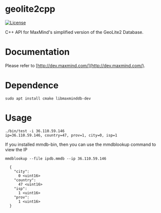 geolite2cpp
============

[![License](https://img.shields.io/badge/license-Apache%202-4EB1BA.svg)](https://www.apache.org/licenses/LICENSE-2.0.html)

C++ API for MaxMind's simplified version of the GeoLite2 Database.

Documentation
=============
Please refer to [http://dev.maxmind.com/](http://dev.maxmind.com/).

# Dependence
```
sudo apt install cmake libmaxminddb-dev
```

# Usage
```
./bin/test -i 36.110.59.146
ip=36.110.59.146, country=47, prov=1, city=0, isp=1
```

If you installed mmdb-bin, then you can use the mmdblookup command to view the IP
```
mmdblookup --file ipdb.mmdb --ip 36.110.59.146

  {
    "city": 
      0 <uint16>
    "country": 
      47 <uint16>
    "isp": 
      1 <uint16>
    "prov": 
      1 <uint16>
  }
```

